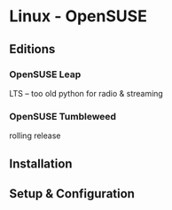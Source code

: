 # Linux - OpenSUSE

## Editions

### OpenSUSE Leap

LTS – too old python for radio & streaming

### OpenSUSE Tumbleweed

rolling release

## Installation


## Setup & Configuration

